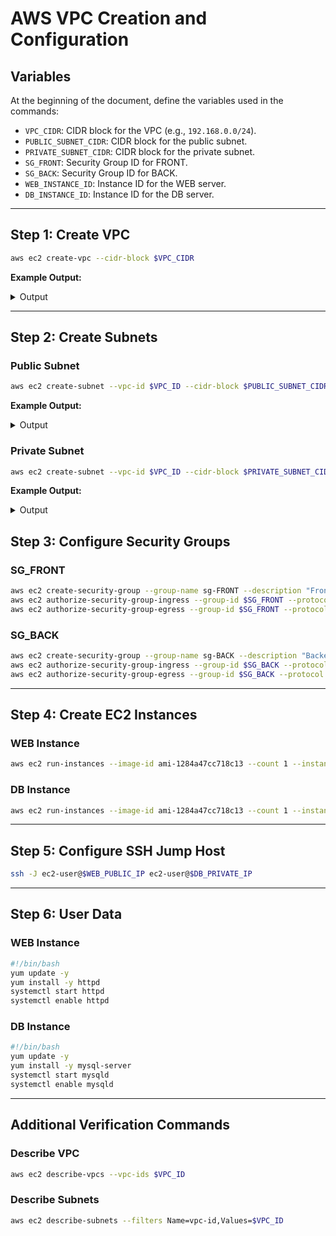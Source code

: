 
# AWS VPC Creation and Configuration

## Variables
At the beginning of the document, define the variables used in the commands:

- `VPC_CIDR`: CIDR block for the VPC (e.g., `192.168.0.0/24`).
- `PUBLIC_SUBNET_CIDR`: CIDR block for the public subnet.
- `PRIVATE_SUBNET_CIDR`: CIDR block for the private subnet.
- `SG_FRONT`: Security Group ID for FRONT.
- `SG_BACK`: Security Group ID for BACK.
- `WEB_INSTANCE_ID`: Instance ID for the WEB server.
- `DB_INSTANCE_ID`: Instance ID for the DB server.

---

## Step 1: Create VPC
```bash
aws ec2 create-vpc --cidr-block $VPC_CIDR
```
**Example Output:**
<details>
<summary>Output</summary>

```json
{
    "Vpc": {
        "VpcId": "vpc-123abc",
        "State": "available",
        "CidrBlock": "192.168.0.0/24",
        "IsDefault": false
    }
}
```
</details>

---

## Step 2: Create Subnets
### Public Subnet
```bash
aws ec2 create-subnet --vpc-id $VPC_ID --cidr-block $PUBLIC_SUBNET_CIDR
```
**Example Output:**
<details>
<summary>Output</summary>

```json
{
    "Subnet": {
        "SubnetId": "subnet-123abc",
        "State": "available",
        "VpcId": "vpc-123abc",
        "CidrBlock": "192.168.0.0/25"
    }
}
```
</details>

### Private Subnet
```bash
aws ec2 create-subnet --vpc-id $VPC_ID --cidr-block $PRIVATE_SUBNET_CIDR
```
**Example Output:**
<details>
<summary>Output</summary>

```json
{
    "Subnet": {
        "SubnetId": "subnet-456def",
        "State": "available",
        "VpcId": "vpc-123abc",
        "CidrBlock": "192.168.0.128/25"
    }
}
```
</details>


## Step 3: Configure Security Groups
### SG_FRONT
```bash
aws ec2 create-security-group --group-name sg-FRONT --description "Frontend SG" --vpc-id $VPC_ID
aws ec2 authorize-security-group-ingress --group-id $SG_FRONT --protocol tcp --port 22 --cidr 0.0.0.0/0
aws ec2 authorize-security-group-egress --group-id $SG_FRONT --protocol -1 --cidr 0.0.0.0/0
```

### SG_BACK
```bash
aws ec2 create-security-group --group-name sg-BACK --description "Backend SG" --vpc-id $VPC_ID
aws ec2 authorize-security-group-ingress --group-id $SG_BACK --protocol tcp --port 3306 --source-group $SG_FRONT
aws ec2 authorize-security-group-egress --group-id $SG_BACK --protocol -1 --cidr 0.0.0.0/0
```

---

## Step 4: Create EC2 Instances
### WEB Instance
```bash
aws ec2 run-instances --image-id ami-1284a47cc718c13 --count 1 --instance-type t2.micro --key-name MyMain --security-group-ids $SG_FRONT --subnet-id $PUBLIC_SUBNET_ID
```

### DB Instance
```bash
aws ec2 run-instances --image-id ami-1284a47cc718c13 --count 1 --instance-type t2.micro --key-name MyMain --security-group-ids $SG_BACK --subnet-id $PRIVATE_SUBNET_ID
```

---

## Step 5: Configure SSH Jump Host
```bash
ssh -J ec2-user@$WEB_PUBLIC_IP ec2-user@$DB_PRIVATE_IP
```

---

## Step 6: User Data
### WEB Instance
```bash
#!/bin/bash
yum update -y
yum install -y httpd
systemctl start httpd
systemctl enable httpd
```

### DB Instance
```bash
#!/bin/bash
yum update -y
yum install -y mysql-server
systemctl start mysqld
systemctl enable mysqld
```

---

## Additional Verification Commands
### Describe VPC
```bash
aws ec2 describe-vpcs --vpc-ids $VPC_ID
```

### Describe Subnets
```bash
aws ec2 describe-subnets --filters Name=vpc-id,Values=$VPC_ID
```
